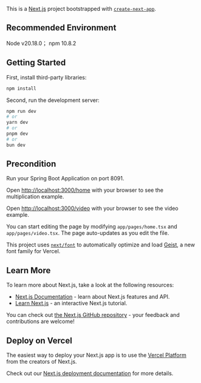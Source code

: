 This is a [Next.js](https://nextjs.org) project bootstrapped with [`create-next-app`](https://nextjs.org/docs/app/api-reference/cli/create-next-app).

## Recommended Environment
Node v20.18.0；
npm 10.8.2

## Getting Started

First, install third-party libraries:
```bash
npm install
```


Second, run the development server:

```bash
npm run dev
# or
yarn dev
# or
pnpm dev
# or
bun dev
```

## Precondition

Run your Spring Boot Application on port 8091.

Open [http://localhost:3000/home](http://localhost:3000/home) with your browser to see the multiplication example.

Open [http://localhost:3000/video](http://localhost:3000/video) with your browser to see the video example.


You can start editing the page by modifying `app/pages/home.tsx` and `app/pages/video.tsx`. The page auto-updates as you edit the file.

This project uses [`next/font`](https://nextjs.org/docs/app/building-your-application/optimizing/fonts) to automatically optimize and load [Geist](https://vercel.com/font), a new font family for Vercel.

## Learn More

To learn more about Next.js, take a look at the following resources:

- [Next.js Documentation](https://nextjs.org/docs) - learn about Next.js features and API.
- [Learn Next.js](https://nextjs.org/learn) - an interactive Next.js tutorial.

You can check out [the Next.js GitHub repository](https://github.com/vercel/next.js) - your feedback and contributions are welcome!

## Deploy on Vercel

The easiest way to deploy your Next.js app is to use the [Vercel Platform](https://vercel.com/new?utm_medium=default-template&filter=next.js&utm_source=create-next-app&utm_campaign=create-next-app-readme) from the creators of Next.js.

Check out our [Next.js deployment documentation](https://nextjs.org/docs/app/building-your-application/deploying) for more details.
